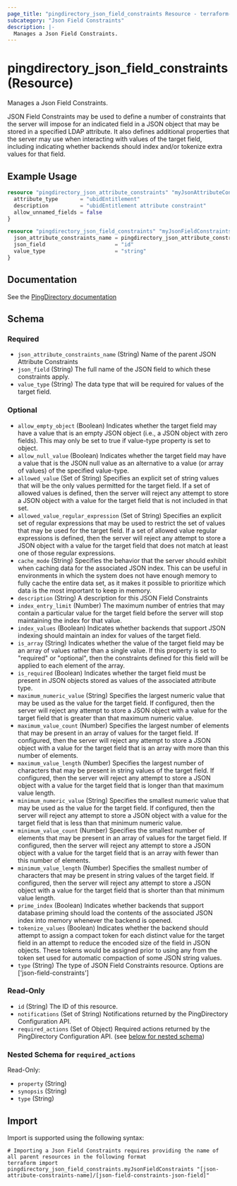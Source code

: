 ```yaml
---
page_title: "pingdirectory_json_field_constraints Resource - terraform-provider-pingdirectory"
subcategory: "Json Field Constraints"
description: |-
  Manages a Json Field Constraints.
---
```


# pingdirectory_json_field_constraints (Resource)

Manages a Json Field Constraints.

JSON Field Constraints may be used to define a number of constraints that the server will impose for an indicated field in a JSON object that may be stored in a specified LDAP attribute. It also defines additional properties that the server may use when interacting with values of the target field, including indicating whether backends should index and/or tokenize extra values for that field.

## Example Usage

```terraform
resource "pingdirectory_json_attribute_constraints" "myJsonAttributeConstraints" {
  attribute_type       = "ubidEntitlement"
  description          = "ubidEntitlement attribute constraint"
  allow_unnamed_fields = false
}

resource "pingdirectory_json_field_constraints" "myJsonFieldConstraints" {
  json_attribute_constraints_name = pingdirectory_json_attribute_constraints.myJsonAttributeConstraints.attribute_type
  json_field                      = "id"
  value_type                      = "string"
}
```

## Documentation
See the [PingDirectory documentation](https://docs.pingidentity.com/r/en-us/pingdirectory-93/pd_ds_add_constraints_json_attrs)

<!-- schema generated by tfplugindocs -->
## Schema

### Required

- `json_attribute_constraints_name` (String) Name of the parent JSON Attribute Constraints
- `json_field` (String) The full name of the JSON field to which these constraints apply.
- `value_type` (String) The data type that will be required for values of the target field.

### Optional

- `allow_empty_object` (Boolean) Indicates whether the target field may have a value that is an empty JSON object (i.e., a JSON object with zero fields). This may only be set to true if value-type property is set to object.
- `allow_null_value` (Boolean) Indicates whether the target field may have a value that is the JSON null value as an alternative to a value (or array of values) of the specified value-type.
- `allowed_value` (Set of String) Specifies an explicit set of string values that will be the only values permitted for the target field. If a set of allowed values is defined, then the server will reject any attempt to store a JSON object with a value for the target field that is not included in that set.
- `allowed_value_regular_expression` (Set of String) Specifies an explicit set of regular expressions that may be used to restrict the set of values that may be used for the target field. If a set of allowed value regular expressions is defined, then the server will reject any attempt to store a JSON object with a value for the target field that does not match at least one of those regular expressions.
- `cache_mode` (String) Specifies the behavior that the server should exhibit when caching data for the associated JSON index. This can be useful in environments in which the system does not have enough memory to fully cache the entire data set, as it makes it possible to prioritize which data is the most important to keep in memory.
- `description` (String) A description for this JSON Field Constraints
- `index_entry_limit` (Number) The maximum number of entries that may contain a particular value for the target field before the server will stop maintaining the index for that value.
- `index_values` (Boolean) Indicates whether backends that support JSON indexing should maintain an index for values of the target field.
- `is_array` (String) Indicates whether the value of the target field may be an array of values rather than a single value. If this property is set to "required" or "optional", then the constraints defined for this field will be applied to each element of the array.
- `is_required` (Boolean) Indicates whether the target field must be present in JSON objects stored as values of the associated attribute type.
- `maximum_numeric_value` (String) Specifies the largest numeric value that may be used as the value for the target field. If configured, then the server will reject any attempt to store a JSON object with a value for the target field that is greater than that maximum numeric value.
- `maximum_value_count` (Number) Specifies the largest number of elements that may be present in an array of values for the target field. If configured, then the server will reject any attempt to store a JSON object with a value for the target field that is an array with more than this number of elements.
- `maximum_value_length` (Number) Specifies the largest number of characters that may be present in string values of the target field. If configured, then the server will reject any attempt to store a JSON object with a value for the target field that is longer than that maximum value length.
- `minimum_numeric_value` (String) Specifies the smallest numeric value that may be used as the value for the target field. If configured, then the server will reject any attempt to store a JSON object with a value for the target field that is less than that minimum numeric value.
- `minimum_value_count` (Number) Specifies the smallest number of elements that may be present in an array of values for the target field. If configured, then the server will reject any attempt to store a JSON object with a value for the target field that is an array with fewer than this number of elements.
- `minimum_value_length` (Number) Specifies the smallest number of characters that may be present in string values of the target field. If configured, then the server will reject any attempt to store a JSON object with a value for the target field that is shorter than that minimum value length.
- `prime_index` (Boolean) Indicates whether backends that support database priming should load the contents of the associated JSON index into memory whenever the backend is opened.
- `tokenize_values` (Boolean) Indicates whether the backend should attempt to assign a compact token for each distinct value for the target field in an attempt to reduce the encoded size of the field in JSON objects. These tokens would be assigned prior to using any from the token set used for automatic compaction of some JSON string values.
- `type` (String) The type of JSON Field Constraints resource. Options are ['json-field-constraints']

### Read-Only

- `id` (String) The ID of this resource.
- `notifications` (Set of String) Notifications returned by the PingDirectory Configuration API.
- `required_actions` (Set of Object) Required actions returned by the PingDirectory Configuration API. (see [below for nested schema](#nestedatt--required_actions))

<a id="nestedatt--required_actions"></a>
### Nested Schema for `required_actions`

Read-Only:

- `property` (String)
- `synopsis` (String)
- `type` (String)

## Import

Import is supported using the following syntax:

```shell
# Importing a Json Field Constraints requires providing the name of all parent resources in the following format
terraform import pingdirectory_json_field_constraints.myJsonFieldConstraints "[json-attribute-constraints-name]/[json-field-constraints-json-field]"
```

